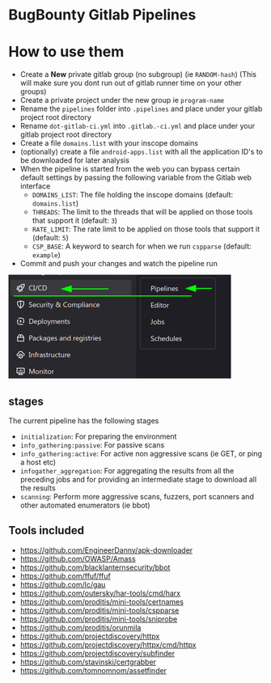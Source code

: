 # BugBounty Gitlab Pipelines

# How to use them
* Create a **New** private gitlab group (no subgroup) (ie `RANDOM-hash`) (This will make sure you dont run out of gitlab runner time on your other groups)
* Create a private project under the new group ie `program-name`
* Rename the `pipelines` folder into `.pipelines` and place under your gitlab project root directory
* Rename `dot-gitlab-ci.yml` into `.gitlab.-ci.yml` and place under your gitlab project root directory
* Create a file `domains.list` with your inscope domains
* (optionally) create a file `android-apps.list` with all the application ID's to be downloaded for later analysis
* When the pipeline is started from the web you can bypass certain default settings by passing the following variable from the Gitlab web interface
  * `DOMAINS_LIST`: The file holding the inscope domains (default: `domains.list`)
  * `THREADS`: The limit to the threads that will be applied on those tools that support it (default: `3`)
  * `RATE_LIMIT`: The rate limit to be applied on those tools that support it (default: `5`)
  * `CSP_BASE`: A keyword to search for when we run `cspparse` (default: `example`)
* Commit and push your changes and watch the pipeline run

![Gitlab CICD => Pipelines](../images/gitlab-cicd-piplines.png)

## stages
The current pipeline has the following stages
  - `initialization`: For preparing the environment
  - `info_gathering:passive`: For passive scans
  - `info_gathering:active`: For active non aggressive scans (ie GET, or ping a host etc)
  - `infogather_aggregation`: For aggregating the results from all the preceding jobs and for providing an intermediate stage to download all the results
  - `scanning`: Perform more aggressive scans, fuzzers, port scanners and other automated enumerators (ie bbot)

## Tools included
* https://github.com/EngineerDanny/apk-downloader
* https://github.com/OWASP/Amass
* https://github.com/blacklanternsecurity/bbot
* https://github.com/ffuf/ffuf
* https://github.com/lc/gau
* https://github.com/outersky/har-tools/cmd/harx
* https://github.com/proditis/mini-tools/certnames
* https://github.com/proditis/mini-tools/cspparse
* https://github.com/proditis/mini-tools/sniprobe
* https://github.com/proditis/orunmila
* https://github.com/projectdiscovery/httpx
* https://github.com/projectdiscovery/httpx/cmd/httpx
* https://github.com/projectdiscovery/subfinder
* https://github.com/stavinski/certgrabber
* https://github.com/tomnomnom/assetfinder